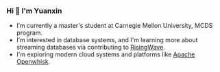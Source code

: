 ### Hi 👋 I'm Yuanxin

- I’m currently a master's student at Carnegie Mellon University, MCDS program.
- I’m interested in database systems, and I'm learning more about streaming databases via contributing to [RisingWave](https://github.com/risingwavelabs/risingwave).
- I'm exploring modern cloud systems and platforms like [Apache Openwhisk](https://github.com/apache/openwhisk).
